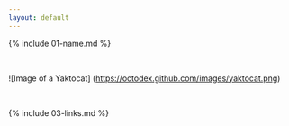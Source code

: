 ```yaml
---
layout: default
---
```


{% include 01-name.md %}

<br>

![Image of a Yaktocat] (https://octodex.github.com/images/yaktocat.png)

<br>

{% include 03-links.md %}

